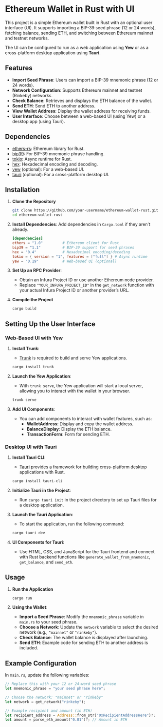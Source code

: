 # Ethereum Wallet in Rust with UI

This project is a simple Ethereum wallet built in Rust with an optional user interface (UI). It supports importing a BIP-39 seed phrase (12 or 24 words), fetching balance, sending ETH, and switching between Ethereum mainnet and testnet networks.

The UI can be configured to run as a web application using **Yew** or as a cross-platform desktop application using **Tauri**.

## Features

- **Import Seed Phrase**: Users can import a BIP-39 mnemonic phrase (12 or 24 words).
- **Network Configuration**: Supports Ethereum mainnet and testnet (Rinkeby) networks.
- **Check Balance**: Retrieves and displays the ETH balance of the wallet.
- **Send ETH**: Send ETH to another address.
- **View Wallet Address**: Display the wallet address for receiving funds.
- **User Interface**: Choose between a web-based UI (using Yew) or a desktop app (using Tauri).

## Dependencies

- [ethers-rs](https://crates.io/crates/ethers): Ethereum library for Rust.
- [bip39](https://crates.io/crates/bip39): For BIP-39 mnemonic phrase handling.
- [tokio](https://crates.io/crates/tokio): Async runtime for Rust.
- [hex](https://crates.io/crates/hex): Hexadecimal encoding and decoding.
- [yew](https://crates.io/crates/yew) (optional): For a web-based UI.
- [tauri](https://tauri.app/) (optional): For a cross-platform desktop UI.

## Installation

1. **Clone the Repository**

    ```bash
    git clone https://github.com/your-username/ethereum-wallet-rust.git
    cd ethereum-wallet-rust
    ```

2. **Install Dependencies**: Add dependencies in `Cargo.toml` if they aren’t already.

    ```toml
    [dependencies]
    ethers = "1.0"         # Ethereum client for Rust
    bip39 = "1.1"          # BIP-39 support for seed phrases
    hex = "0.4"            # Hexadecimal encoding/decoding
    tokio = { version = "1", features = ["full"] } # Async runtime
    yew = "0.19"           # Web-based UI (optional)
    ```

3. **Set Up an RPC Provider**:
   - Obtain an Infura Project ID or use another Ethereum node provider.
   - Replace `"YOUR_INFURA_PROJECT_ID"` in the `get_network` function with your actual Infura Project ID or another provider’s URL.

4. **Compile the Project**

    ```bash
    cargo build
    ```

## Setting Up the User Interface

### Web-Based UI with Yew

1. **Install Trunk**:
   - [Trunk](https://trunkrs.dev/) is required to build and serve Yew applications.
   
    ```bash
    cargo install trunk
    ```

2. **Launch the Yew Application**:
   - With `trunk serve`, the Yew application will start a local server, allowing you to interact with the wallet in your browser.

    ```bash
    trunk serve
    ```

3. **Add UI Components**:
   - You can add components to interact with wallet features, such as:
     - **WalletAddress**: Display and copy the wallet address.
     - **BalanceDisplay**: Display the ETH balance.
     - **TransactionForm**: Form for sending ETH.

### Desktop UI with Tauri

1. **Install Tauri CLI**:
   - [Tauri](https://tauri.app/) provides a framework for building cross-platform desktop applications with Rust.

    ```bash
    cargo install tauri-cli
    ```

2. **Initialize Tauri in the Project**:
   - Run `cargo tauri init` in the project directory to set up Tauri files for a desktop application.

3. **Launch the Tauri Application**:
   - To start the application, run the following command:

    ```bash
    cargo tauri dev
    ```

4. **UI Components for Tauri**:
   - Use HTML, CSS, and JavaScript for the Tauri frontend and connect with Rust backend functions like `generate_wallet_from_mnemonic`, `get_balance`, and `send_eth`.

## Usage

1. **Run the Application**

    ```bash
    cargo run
    ```

2. **Using the Wallet**:
   - **Import a Seed Phrase**: Modify the `mnemonic_phrase` variable in `main.rs` to your seed phrase.
   - **Choose a Network**: Update the `network` variable to select the desired network (e.g., `"mainnet"` or `"rinkeby"`).
   - **Check Balance**: The wallet balance is displayed after launching.
   - **Send ETH**: Example code for sending ETH to another address is included.

## Example Configuration

In `main.rs`, update the following variables:

```rust
// Replace this with your 12 or 24-word seed phrase
let mnemonic_phrase = "your seed phrase here";

// Choose the network: "mainnet" or "rinkeby"
let network = get_network("rinkeby");

// Example recipient and amount (in ETH)
let recipient_address = Address::from_str("0xRecipientAddressHere")?;
let amount = parse_eth_amount("0.01")?; // Amount in ETH
